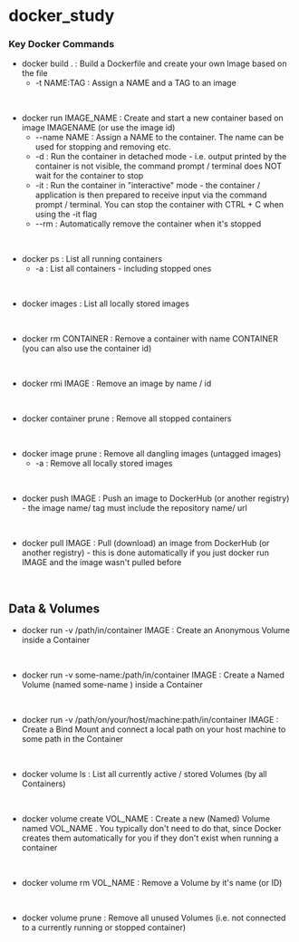 # docker_study

### Key Docker Commands

- docker build . : Build a Dockerfile and create your own Image based on the file
  - -t NAME:TAG : Assign a NAME and a TAG to an image

<br>

- docker run IMAGE_NAME : Create and start a new container based on image IMAGENAME (or
use the image id)
  - --name NAME : Assign a NAME to the container. The name can be used for stopping and
removing etc.
  - -d : Run the container in detached mode - i.e. output printed by the container is not
visible, the command prompt / terminal does NOT wait for the container to stop
  - -it : Run the container in "interactive" mode - the container / application is then
prepared to receive input via the command prompt / terminal. You can stop the
container with CTRL + C when using the -it flag
  - --rm : Automatically remove the container when it's stopped
  
<br>

- docker ps : List all running containers
  - -a : List all containers - including stopped ones

<br>

- docker images : List all locally stored images

<br>

- docker rm CONTAINER : Remove a container with name CONTAINER (you can also use the
container id)

<br>

- docker rmi IMAGE : Remove an image by name / id

<br>

- docker container prune : Remove all stopped containers

<br>

- docker image prune : Remove all dangling images (untagged images)
  - -a : Remove all locally stored images
<br>

- docker push IMAGE : Push an image to DockerHub (or another registry) - the image name/
tag must include the repository name/ url

<br>

- docker pull IMAGE : Pull (download) an image from DockerHub (or another registry) - this
is done automatically if you just docker run IMAGE and the image wasn't pulled before

<br>

## Data & Volumes
- docker run -v /path/in/container IMAGE : Create an Anonymous Volume inside a
Container

<br>

- docker run -v some-name:/path/in/container IMAGE : Create a Named Volume (named
some-name ) inside a Container

<br>

- docker run -v /path/on/your/host/machine:path/in/container IMAGE : Create a Bind
Mount and connect a local path on your host machine to some path in the Container


<br>

- docker volume ls : List all currently active / stored Volumes (by all Containers)


<br>

- docker volume create VOL_NAME : Create a new (Named) Volume named VOL_NAME . You
typically don't need to do that, since Docker creates them automatically for you if they don't
exist when running a container

<br>

- docker volume rm VOL_NAME : Remove a Volume by it's name (or ID)

<br>

- docker volume prune : Remove all unused Volumes (i.e. not connected to a currently
running or stopped container)

<br>

